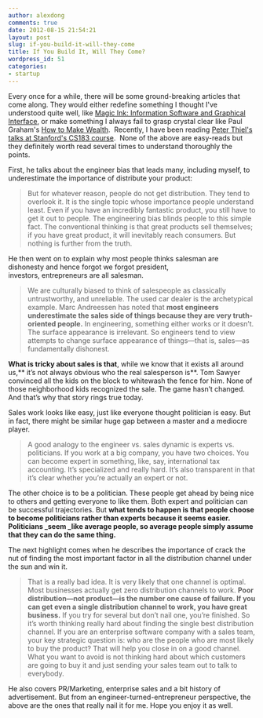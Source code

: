 ```yaml
---
author: alexdong
comments: true
date: 2012-08-15 21:54:21
layout: post
slug: if-you-build-it-will-they-come
title: If You Build It, Will They Come?
wordpress_id: 51
categories:
- startup
---
```


Every once for a while, there will be some ground-breaking articles that come along. They would either redefine something I thought I've understood quite well, like [Magic Ink: Information Software and Graphical Interface](http://worrydream.com/MagicInk/), or make something I always fail to grasp crystal clear like Paul Graham's [How to Make Wealth](http://paulgraham.com/wealth.html).  Recently, I have been reading [Peter Thiel's talks at Stanford's CS183 course](http://blakemasters.tumblr.com/peter-thiels-cs183-startup/).  None of the above are easy-reads but they definitely worth read several times to understand thoroughly the points.

First, he talks about the engineer bias that leads many, including myself, to underestimate the importance of distribute your product:


> But for whatever reason, people do not get distribution. They tend to overlook it. It is the single topic whose importance people understand least. Even if you have an incredibly fantastic product, you still have to get it out to people. The engineering bias blinds people to this simple fact. The conventional thinking is that great products sell themselves; if you have great product, it will inevitably reach consumers. But nothing is further from the truth.


He then went on to explain why most people thinks salesman are dishonesty and hence forgot we forgot president, investors, entrepreneurs are all salesman.


> We are culturally biased to think of salespeople as classically untrustworthy, and unreliable. The used car dealer is the archetypical example. Marc Andreessen has noted that **most engineers underestimate the sales side of things because they are very truth-oriented people.** In engineering, something either works or it doesn’t. The surface appearance is irrelevant. So engineers tend to view attempts to change surface appearance of things—that is, sales—as fundamentally dishonest.

**What is tricky about sales is that**, while we know that it exists all around us,** it’s not always obvious who the real salesperson is**. Tom Sawyer convinced all the kids on the block to whitewash the fence for him. None of those neighborhood kids recognized the sale. The game hasn’t changed. And that’s why that story rings true today.


Sales work looks like easy, just like everyone thought politician is easy. But in fact, there might be similar huge gap between a master and a mediocre player.


> A good analogy to the engineer vs. sales dynamic is experts vs. politicians. If you work at a big company, you have two choices. You can become expert in something, like, say, international tax accounting. It’s specialized and really hard. It’s also transparent in that it’s clear whether you’re actually an expert or not.

The other choice is to be a politician. These people get ahead by being nice to others and getting everyone to like them. Both expert and politician can be successful trajectories. But **what tends to happen is that people choose to become politicians rather than experts because it seems easier. Politicians _seem _like average people, so average people simply assume that they can do the same thing.**


The next highlight comes when he describes the importance of crack the nut of finding the most important factor in all the distribution channel under the sun and win it.


> That is a really bad idea. It is very likely that one channel is optimal. Most businesses actually get zero distribution channels to work. **Poor distribution—not product—is the number one cause of failure. If you can get even a single distribution channel to work, you have great business.** If you try for several but don’t nail one, you’re finished. So it’s worth thinking really hard about finding the single best distribution channel. If you are an enterprise software company with a sales team, your key strategic question is: who are the people who are most likely to buy the product? That will help you close in on a good channel. What you want to avoid is not thinking hard about which customers are going to buy it and just sending your sales team out to talk to everybody.


He also covers PR/Marketing, enterprise sales and a bit history of advertisement. But from an engineer-turned-entrepreneur perspective, the above are the ones that really nail it for me. Hope you enjoy it as well.
